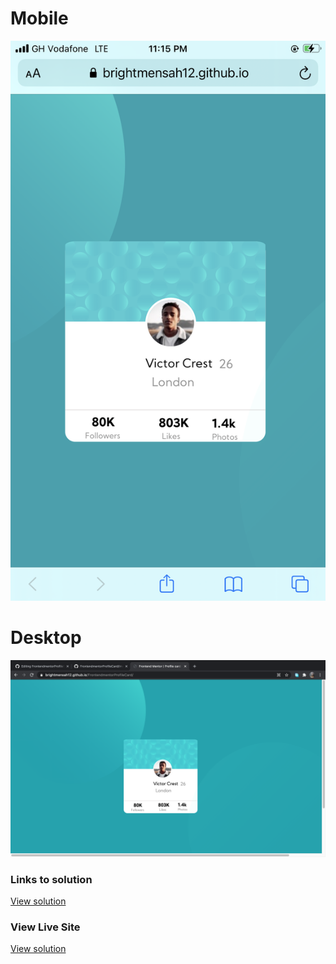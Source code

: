 <!DOCTYPE html>

<body>
  <h1>Mobile</h1>
  <img src="images/profilecard screenshot1.png">
  
  <h1>Desktop</h1>
  <img src="images/desktop-screenshot.png">
  </body>
  
  <h3>Links to solution</h3> 
  <a href="#">View solution</a>
  
  <h3> View Live Site </h3>
  <a href="https://brightmensah12.github.io/FrontendmentorProfileCard/">View solution</a>
  


</html>



